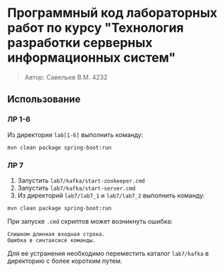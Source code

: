 # Программный код лабораторных работ по курсу "Технология разработки серверных информационных систем"

> Автор: Савельев В.М. 4232

## Использование

### ЛР 1-6

Из директории `lab[1-6]` выполнить команду:
```
mvn clean package spring-boot:run
```

### ЛР 7

1. Запустить `lab7/kafka/start-zookeeper.cmd`
2. Запустить `lab7/kafka/start-server.cmd`
3. Из директорий `lab7/lab7_1` и `lab7/lab7_2` выполнить команду:
```
mvn clean package spring-boot:run
```

При запуске `.cmd` скриптов может возникнуть ошибка:
```
Слишком длинная входная строка.
Ошибка в синтаксисе команды.
```
Для ее устранения необходимо переместить каталог `lab7/kafka` в директорию с более коротким путем.
